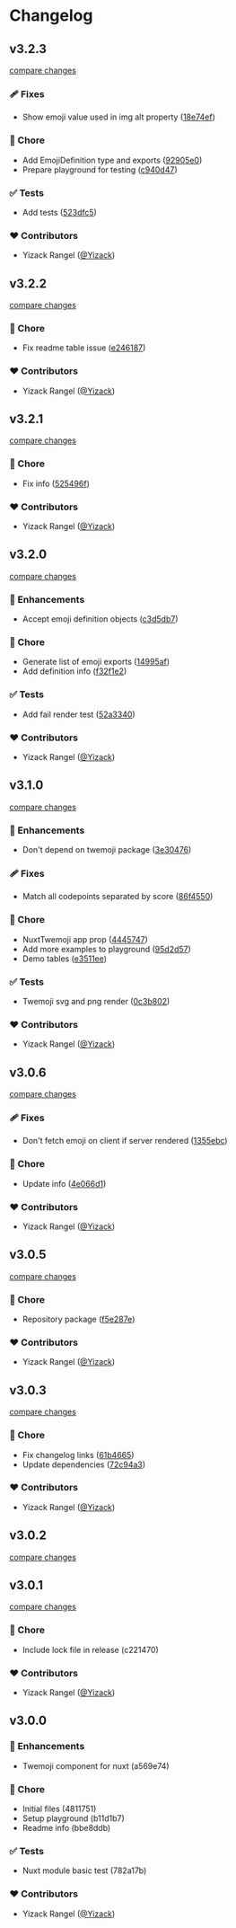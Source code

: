 # Changelog


## v3.2.3

[compare changes](https://github.com/Yizack/nuxt-twemoji/compare/v3.2.2...v3.2.3)


### 🩹 Fixes

  - Show emoji value used in img alt property ([18e74ef](https://github.com/Yizack/nuxt-twemoji/commit/18e74ef))

### 🏡 Chore

  - Add EmojiDefinition type and exports ([92905e0](https://github.com/Yizack/nuxt-twemoji/commit/92905e0))
  - Prepare playground for testing ([c940d47](https://github.com/Yizack/nuxt-twemoji/commit/c940d47))

### ✅ Tests

  - Add tests ([523dfc5](https://github.com/Yizack/nuxt-twemoji/commit/523dfc5))

### ❤️  Contributors

- Yizack Rangel ([@Yizack](http://github.com/Yizack))

## v3.2.2

[compare changes](https://github.com/Yizack/nuxt-twemoji/compare/v3.2.1...v3.2.2)


### 🏡 Chore

  - Fix readme table issue ([e246187](https://github.com/Yizack/nuxt-twemoji/commit/e246187))

### ❤️  Contributors

- Yizack Rangel ([@Yizack](http://github.com/Yizack))

## v3.2.1

[compare changes](https://github.com/Yizack/nuxt-twemoji/compare/v3.2.0...v3.2.1)


### 🏡 Chore

  - Fix info ([525496f](https://github.com/Yizack/nuxt-twemoji/commit/525496f))

### ❤️  Contributors

- Yizack Rangel ([@Yizack](http://github.com/Yizack))

## v3.2.0

[compare changes](https://github.com/Yizack/nuxt-twemoji/compare/v3.1.0...v3.2.0)


### 🚀 Enhancements

  - Accept emoji definition objects ([c3d5db7](https://github.com/Yizack/nuxt-twemoji/commit/c3d5db7))

### 🏡 Chore

  - Generate list of emoji exports ([14995af](https://github.com/Yizack/nuxt-twemoji/commit/14995af))
  - Add definition info ([f32f1e2](https://github.com/Yizack/nuxt-twemoji/commit/f32f1e2))

### ✅ Tests

  - Add fail render test ([52a3340](https://github.com/Yizack/nuxt-twemoji/commit/52a3340))

### ❤️  Contributors

- Yizack Rangel ([@Yizack](http://github.com/Yizack))

## v3.1.0

[compare changes](https://github.com/Yizack/nuxt-twemoji/compare/v3.0.6...v3.1.0)


### 🚀 Enhancements

  - Don't depend on twemoji package ([3e30476](https://github.com/Yizack/nuxt-twemoji/commit/3e30476))

### 🩹 Fixes

  - Match all codepoints separated by score ([86f4550](https://github.com/Yizack/nuxt-twemoji/commit/86f4550))

### 🏡 Chore

  - NuxtTwemoji app prop ([4445747](https://github.com/Yizack/nuxt-twemoji/commit/4445747))
  - Add more examples to playground ([95d2d57](https://github.com/Yizack/nuxt-twemoji/commit/95d2d57))
  - Demo tables ([e3511ee](https://github.com/Yizack/nuxt-twemoji/commit/e3511ee))

### ✅ Tests

  - Twemoji svg and png render ([0c3b802](https://github.com/Yizack/nuxt-twemoji/commit/0c3b802))

### ❤️  Contributors

- Yizack Rangel ([@Yizack](http://github.com/Yizack))

## v3.0.6

[compare changes](https://github.com/Yizack/nuxt-twemoji/compare/v3.0.5...v3.0.6)


### 🩹 Fixes

  - Don't fetch emoji on client if server rendered ([1355ebc](https://github.com/Yizack/nuxt-twemoji/commit/1355ebc))

### 🏡 Chore

  - Update info ([4e066d1](https://github.com/Yizack/nuxt-twemoji/commit/4e066d1))

### ❤️  Contributors

- Yizack Rangel ([@Yizack](http://github.com/Yizack))

## v3.0.5

[compare changes](https://github.com/Yizack/nuxt-twemoji/compare/v3.0.3...v3.0.5)


### 🏡 Chore

  - Repository package ([f5e287e](https://github.com/Yizack/nuxt-twemoji/commit/f5e287e))

### ❤️  Contributors

- Yizack Rangel ([@Yizack](http://github.com/Yizack))

## v3.0.3

[compare changes](https://github.com/Yizack/nuxt-twemoji/compare/v3.0.2...v3.0.3)


### 🏡 Chore

  - Fix changelog links ([61b4665](https://github.com/Yizack/nuxt-twemoji/commit/61b4665))
  - Update dependencies ([72c94a3](https://github.com/Yizack/nuxt-twemoji/commit/72c94a3))

### ❤️  Contributors

- Yizack Rangel ([@Yizack](http://github.com/Yizack))

## v3.0.2

[compare changes](https://github.com/Yizack/nuxt-twemoji/compare/v3.0.1...v3.0.2)

## v3.0.1

[compare changes](https://github.com/Yizack/nuxt-twemoji/compare/v3.0.0...v3.0.1)


### 🏡 Chore

  - Include lock file in release (c221470)

### ❤️  Contributors

- Yizack Rangel ([@Yizack](http://github.com/Yizack))

## v3.0.0


### 🚀 Enhancements

  - Twemoji component for nuxt (a569e74)

### 🏡 Chore

  - Initial files (4811751)
  - Setup playground (b11d1b7)
  - Readme info (bbe8ddb)

### ✅ Tests

  - Nuxt module basic test (782a17b)

### ❤️  Contributors

- Yizack Rangel ([@Yizack](http://github.com/Yizack))
